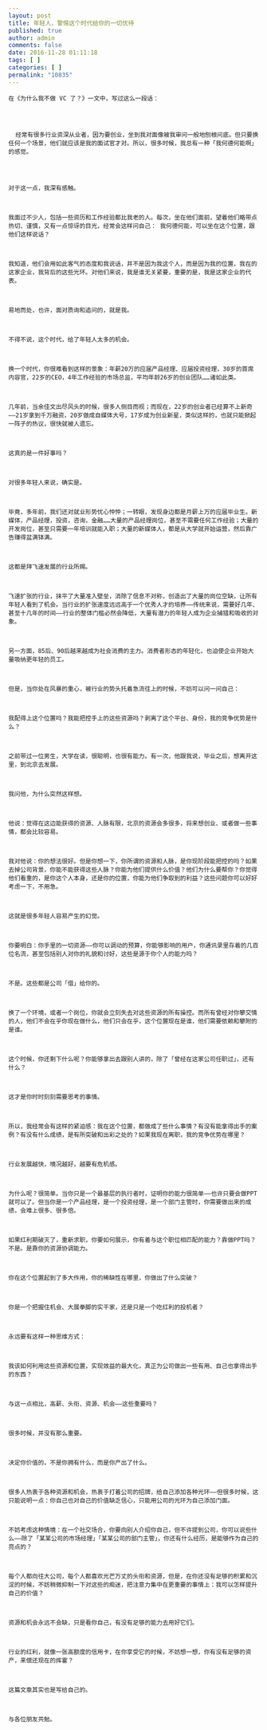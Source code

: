 ```yaml
---
layout: post
title: 年轻人，警惕这个时代给你的一切优待
published: true
author: admin
comments: false
date: 2016-11-28 01:11:18
tags: [ ]
categories: [ ]
permalink: "10835"
---
```


  
    在《为什么我不做 VC 了？》一文中，写过这么一段话：
  
  
  
    
      经常有很多行业资深从业者，因为要创业，坐到我对面像被我审问一般地刨根问底。但只要换任何一个场景，他们就应该是我的面试官才对。所以，很多时候，我总有一种「我何德何能啊」的感觉。
    
  
  
  
    对于这一点，我深有感触。
  
  
  
    我面过不少人，包括一些资历和工作经验都比我老的人。每次，坐在他们面前，望着他们略带点热切、谨慎，又有一点惊讶的目光，经常会这样问自己： 我何德何能，可以坐在这个位置，跟他们这样说话？
  
  
  
    我知道，他们会用如此客气的态度和我说话，并不是因为我这个人，而是因为我的位置，我在的这家企业，我背后的这些光环。对他们来说，我是谁无关紧要，重要的是，我是这家企业的代表。
  
  
  
    易地而处，也许，面对质询和追问的，就是我。
  
  
  
    不得不说，这个时代，给了年轻人太多的机会。
  
  
  
    换一个时代，你很难看到这样的景象：年薪20万的应届产品经理、应届投资经理，30岁的首席内容官，22岁的CEO，4年工作经验的市场总监，平均年龄26岁的创业团队……诸如此类。
  
  
  
    几年前，当余佳文出尽风头的时候，很多人侧目而视；而现在，22岁的创业者已经算不上新奇——21岁拿到千万融资，20岁做成自媒体大号，17岁成为创业新星，类似这样的，也就只能掀起一阵子的热议，很快就被人遗忘。
  
  
  
    这真的是一件好事吗？
  
  
  
    对很多年轻人来说，确实是。
  
  
  
    毕竟，多年前，我们还对就业形势忧心忡忡；一转眼，发现身边都是月薪上万的应届毕业生。新媒体，产品经理，投资，咨询，金融……大量的产品经理岗位，甚至不需要任何工作经验；大量的开发岗位，甚至只需要一年培训就能入职；大量的新媒体人，都是从大学就开始运营，然后靠广告赚得盆满钵满。
  
  
  
    这都是拜飞速发展的行业所赐。
  
  
  
    飞速扩张的行业，抹平了大量准入壁垒，消除了信息不对称，创造出了大量的岗位空缺，让所有年轻人看到了机会。当行业的扩张速度远远高于一个优秀人才的培养——传统来说，需要好几年、甚至十几年的时间——行业的整体门槛必然会降低，大量有潜力的年轻人成为企业捕猎和吸收的对象。
  
  
  
    另一方面，85后、90后越来越成为社会消费的主力。消费者形态的年轻化，也迫使企业开始大量吸纳更年轻的员工。
  
  
  
    但是，当你处在风暴的重心，被行业的势头托着急流往上的时候，不妨可以问一问自己：
  
  
  
    我配得上这个位置吗？我能把控手上的这些资源吗？剥离了这个平台、身份，我的竞争优势是什么？
  
  
  
    之前带过一位男生，大学在读，很聪明，也很有能力。有一次，他跟我说，毕业之后，想离开这里，到北京去发展。
  
  
  
    我问他，为什么突然这样想。
  
  
  
    他说：觉得在这边能获得的资源、人脉有限，北京的资源会多很多，将来想创业、或者做一些事情，都会比较容易。
  
  
  
    我对他说：你的想法很好。但是你想一下，你所谓的资源和人脉，是你现阶段能把控的吗？如果去掉公司背景，你能不能获得这些人脉？你能为他们提供什么价值？他们为什么要帮你？你觉得他们看重的，是你这个人本身，还是你的位置，你能为他们争取到的利益？这些问题你可以好好考虑一下，不用急。
  
  
  
    这就是很多年轻人容易产生的幻觉。
  
  
  
    你要明白：你手里的一切资源——你可以调动的预算，你能够影响的用户，你通讯录里存着的几百位名流，甚至包括别人对你的礼貌和讨好，这些是源于你个人的能力吗？
  
  
  
    不是。这些都是公司「借」给你的。
  
  
  
    换了一个环境，或者一个岗位，你就会立刻失去对这些资源的所有操控。而所有曾经对你攀交情的人，他们不会在乎你现在做什么，他们只会在乎，这个位置现在是谁，他们需要依赖和攀附的是谁。
  
  
  
    这个时候，你还剩下什么呢？你能够拿出去跟别人讲的，除了「曾经在这家公司任职过」，还有什么？
  
  
  
    这才是你时时刻刻需要思考的事情。
  
  
  
    所以，我经常会有这样的紧迫感：我在这个位置，都做成了些什么事情？有没有能拿得出手的案例？有没有什么成绩，是有所突破和出彩之处的？如果我现在离职，我的竞争优势在哪里？
  
  
  
    行业发展越快，境况越好，越要有危机感。
  
  
  
    为什么呢？很简单。当你只是一个最基层的执行者时，证明你的能力很简单——也许只要会做PPT就可以了。但当你是一个产品经理，是一个投资经理，是一个部门主管时，你需要做出来的成绩，会难上很多、很多倍。
  
  
  
    如果红利期破灭了，重新求职，你要如何展示，你有着与这个职位相匹配的能力？靠做PPT吗？不是。是靠你的资源协调能力。
  
  
  
    你在这个位置起到了多大作用，你的稀缺性在哪里，你做出了什么突破？
  
  
  
    你是一个把握住机会、大展拳脚的实干家，还是只是一个吃红利的投机者？
  
  
  
    永远要有这样一种思维方式：
  
  
  
    我该如何利用这些资源和位置，实现效益的最大化，真正为公司做出一些有用、自己也拿得出手的东西？
  
  
  
    与这一点相比，高薪、头衔、资源、机会——这些重要吗？
  
  
  
    很多时候，并没有那么重要。
  
  
  
    决定你价值的，不是你拥有什么，而是你产出了什么。
  
  
  
    很多人热衷于各种资源和机会，热衷于打着公司的招牌，给自己添加各种光环——但很多时候，这只能说明一点：你自己也对自己的价值缺乏信心，只能用公司的光环为自己添加门面。
  
  
  
    不妨考虑这种情境：在一个社交场合，你要向别人介绍你自己，但不许提到公司，你可以说些什么——除了「某某公司的市场经理」「某某公司的部门主管」，你还有什么经历，是能够作为自己的亮点的？
  
  
  
    每个人都向往大公司，每个人都喜欢光芒万丈的头衔和资源，但是，在你还没有足够的积累和沉淀的时候，不妨稍微抑制一下对这些的痴迷，把注意力集中在更重要的事情上：我可以怎样提升自己的价值？
  
  
  
    资源和机会永远不会缺，只是看你自己，有没有足够的能力去用好它们。
  
  
  
    行业的红利，就像一张高额度的信用卡，在你享受它的时候，不妨想一想，你有没有足够的资产，来偿还现在的挥霍？
  
  
  
    这篇文章其实也是写给自己的。
  
  
  
    与各位朋友共勉。
  
